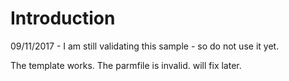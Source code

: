 
# Introduction

09/11/2017 - I am still validating this sample - so do not use it yet. 

The template works.
The parmfile is invalid. will fix later.
